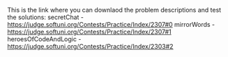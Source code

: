 This is the link where you can downlaod the problem descriptions and test the solutions:
secretChat - https://judge.softuni.org/Contests/Practice/Index/2307#0
mirrorWords - https://judge.softuni.org/Contests/Practice/Index/2307#1
heroesOfCodeAndLogic - https://judge.softuni.org/Contests/Practice/Index/2303#2

